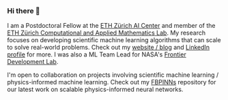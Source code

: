 ### Hi there 👋

I am a Postdoctoral Fellow at the [ETH Zürich AI Center](https://ai.ethz.ch/) and member of the [ETH Zürich Computational and Applied Mathematics Lab](https://camlab.ethz.ch/). My research focuses on developing scientific machine learning algorithms that can scale to solve real-world problems. Check out my [website / blog](https://benmoseley.blog/) and [LinkedIn profile](https://www.linkedin.com/in/benmoseley/) for more. I was also a ML Team Lead for NASA's [Frontier Development Lab](https://frontierdevelopmentlab.org/).

I'm open to collaboration on projects involving scientific machine learning / physics-informed machine learning. Check out my [FBPINNs](https://github.com/benmoseley/FBPINNs) repository for our latest work on scalable physics-informed neural networks.

<!--
**benmoseley/benmoseley** is a ✨ _special_ ✨ repository because its `README.md` (this file) appears on your GitHub profile.

Here are some ideas to get you started:

- 🔭 I’m currently working on ...
- 🌱 I’m currently learning ...
- 👯 I’m looking to collaborate on ...
- 🤔 I’m looking for help with ...
- 💬 Ask me about ...
- 📫 How to reach me: ...
- 😄 Pronouns: ...
- ⚡ Fun fact: ...
-->
